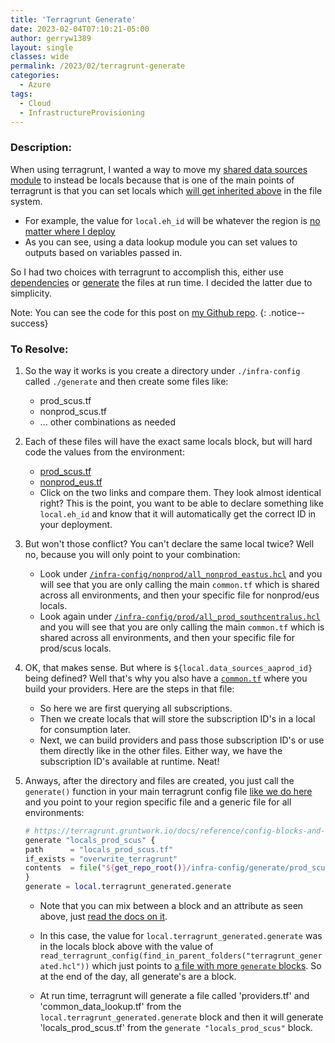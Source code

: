 ```yaml
---
title: 'Terragrunt Generate'
date: 2023-02-04T07:10:21-05:00
author: gerryw1389
layout: single
classes: wide
permalink: /2023/02/terragrunt-generate
categories:
  - Azure
tags:
  - Cloud
  - InfrastructureProvisioning
---
```

<!--more-->

### Description:

When using terragrunt, I wanted a way to move my [shared data sources module](https://automationadmin.com/2022/11/data-sources-module) to instead be locals because that is one of the main points of terragrunt is that you can set locals which [will get inherited above](https://automationadmin.com/2023/01/terragrunt-repo-structure-v2) in the file system.

   - For example, the value for `local.eh_id` will be whatever the region is [no matter where I deploy](https://github.com/gerryw1389/terraform-modules/blob/main/data-sources/examples/common.tf)
   - As you can see, using a data lookup module you can set values to outputs based on variables passed in.

So I had two choices with terragrunt to accomplish this, either use [dependencies](https://terragrunt.gruntwork.io/docs/reference/config-blocks-and-attributes/#dependency) or [generate](https://terragrunt.gruntwork.io/docs/reference/config-blocks-and-attributes/#generate) the files at run time. I decided the latter due to simplicity.

Note: You can see the code for this post on [my Github repo](https://github.com/gerryw1389/terraform-examples/tree/main/2023-02-04-terragrunt-generate).
{: .notice--success}


### To Resolve:

1. So the way it works is you create a directory under `./infra-config` called `./generate` and then create some files like:

   - prod_scus.tf
   - nonprod_scus.tf
   - ... other combinations as needed

1. Each of these files will have the exact same locals block, but will hard code the values from the environment:
   - [prod_scus.tf](https://github.com/gerryw1389/terraform-examples/blob/main/2023-02-04-terragrunt-generate/infra-config/generate/prod_scus.tf)
   - [nonprod_eus.tf](https://github.com/gerryw1389/terraform-examples/blob/main/2023-02-04-terragrunt-generate/infra-config/generate/nonprod_eus.tf)
   - Click on the two links and compare them. They look almost identical right? This is the point, you want to be able to declare something like `local.eh_id` and know that it will automatically get the correct ID in your deployment.

1. But won't those conflict? You can't declare the same local twice? Well no, because you will only point to your combination:

   - Look under [`/infra-config/nonprod/all_nonprod_eastus.hcl`](https://github.com/gerryw1389/terraform-examples/blob/main/2023-02-04-terragrunt-generate/infra-config/nonprod/all_nonprod_eastus.hcl#L54-L60) and you will see that you are only calling the main `common.tf` which is shared across all environments, and then your specific file for nonprod/eus locals.
   - Look again under [`/infra-config/prod/all_prod_southcentralus.hcl`](https://github.com/gerryw1389/terraform-examples/blob/main/2023-02-04-terragrunt-generate/infra-config/prod/all_prod_southcentralus.hcl#L54-L60) and you will see that you are only calling the main `common.tf` which is shared across all environments, and then your specific file for prod/scus locals.

1. OK, that makes sense. But where is `${local.data_sources_aaprod_id}` being defined? Well that's why you also have a [`common.tf`](https://github.com/gerryw1389/terraform-examples/blob/main/2023-02-04-terragrunt-generate/infra-config/generate/common_data_lookup.tf) where you build your providers. Here are the steps in that file:
   
   - So here we are first querying all subscriptions.
   - Then we create locals that will store the subscription ID's in a local for consumption later.
   - Next, we can build providers and pass those subscription ID's or use them directly like in the other files. Either way, we have the subscription ID's available at runtime. Neat!

1. Anways, after the directory and files are created, you just call the `generate()` function in your main terragrunt config file [like we do here](https://github.com/gerryw1389/terraform-examples/blob/main/2023-02-04-terragrunt-generate/infra-config/prod/all_prod_southcentralus.hcl#L18) and you point to your region specific file and a generic file for all environments:

   ```terraform
   # https://terragrunt.gruntwork.io/docs/reference/config-blocks-and-attributes/#generate
   generate "locals_prod_scus" {
   path      = "locals_prod_scus.tf"
   if_exists = "overwrite_terragrunt"
   contents  = file("${get_repo_root()}/infra-config/generate/prod_scus.tf")
   }
   generate = local.terragrunt_generated.generate
   ```

   - Note that you can mix between a block and an attribute as seen above, just [read the docs on it](https://terragrunt.gruntwork.io/docs/reference/config-blocks-and-attributes/#generate).

   - In this case, the value for `local.terragrunt_generated.generate` was in the locals block above with the value of `read_terragrunt_config(find_in_parent_folders("terragrunt_generated.hcl"))` which just points to [a file with more `generate` blocks](https://github.com/gerryw1389/terraform-examples/blob/main/2023-02-04-terragrunt-generate/infra-config/terragrunt_generated.hcl). So at the end of the day, all generate's are a block.
   - At run time, terragrunt will generate a file called 'providers.tf' and 'common_data_lookup.tf' from the `local.terragrunt_generated.generate` block and then it will generate 'locals_prod_scus.tf' from the `generate "locals_prod_scus"` block.

